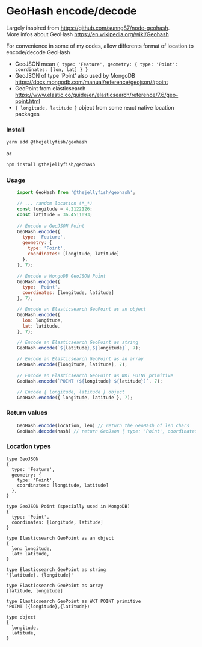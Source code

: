 # GeoHash encode/decode

Largely inspired from https://github.com/sunng87/node-geohash.   
More infos about GeoHash https://en.wikipedia.org/wiki/Geohash   

For convenience in some of my codes, allow differents format of location to encode/decode GeoHash

- GeoJSON mean `{ type: 'Feature', geometry: { type: 'Point': coordinates: [lon, lat] } }`
- GeoJSON of type 'Point' also used by MongoDB https://docs.mongodb.com/manual/reference/geojson/#point   
- GeoPoint from elasticsearch https://www.elastic.co/guide/en/elasticsearch/reference/7.6/geo-point.html
- `{ longitude, latitude }` object from some react native location packages

### Install
```bash
yarn add @thejellyfish/geohash
```
or
```bash
npm install @thejellyfish/geohash
```
### Usage
```javascript
    import GeoHash from '@thejellyfish/geohash';

    // ... random location (*_*)
    const longitude = 4.2122126;
    const latitude = 36.4511093;
    
    // Encode a GeoJSON Point
    GeoHash.encode({
      type: 'Feature',
      geometry: {
        type: 'Point',
        coordinates: [longitude, latitude]
      },
    }, 7);

    // Encode a MongoDB GeoJSON Point
    GeoHash.encode({
      type: 'Point',
      coordinates: [longitude, latitude]
    }, 7);

    // Encode an Elasticsearch GeoPoint as an object
    GeoHash.encode({
      lon: longitude,
      lat: latitude,
    }, 7);

    // Encode an Elasticsearch GeoPoint as string
    GeoHash.encode(`${latitude},${longitude}`, 7);

    // Encode an Elasticsearch GeoPoint as an array
    GeoHash.encode([longitude, latitude], 7);

    // Encode an Elasticsearch GeoPoint as WKT POINT primitive
    GeoHash.encode(`POINT (${longitude} ${latitude})`, 7);

    // Encode { longitude, latitude } object
    GeoHash.encode({ longitude, latitude }, 7);
```

### Return values
```javascript
    GeoHash.encode(location, len) // return the GeoHash of len chars
    GeoHash.decode(hash) // return GeoJson { type: 'Point', coordinates: [lon, lat] }
```
### Location types

```
type GeoJSON 
{
  type: 'Feature',
  geometry: {
    type: 'Point',
    coordinates: [longitude, latitude]
  },
}
```
```
type GeoJSON Point (specially used in MongoDB) 
{
  type: 'Point',
  coordinates: [longitude, latitude]
}
```
```
type Elasticsearch GeoPoint as an object 
{
  lon: longitude,
  lat: latitude,
}
```
```
type Elasticsearch GeoPoint as string 
'{latitude}, {longitude}'
```
```
type Elasticsearch GeoPoint as array 
[latitude, longitude]
```
```
type Elasticsearch GeoPoint as WKT POINT primitive 
'POINT ({longitude},{latitude})'
```
```
type object 
{
  longitude,
  latitude,
}
```

